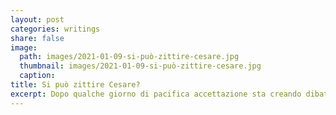```yaml
---
layout: post
categories: writings
share: false
image:
  path: images/2021-01-09-si-può-zittire-cesare.jpg
  thumbnail: images/2021-01-09-si-può-zittire-cesare.jpg
  caption:
title: Si può zittire Cesare?
excerpt: Dopo qualche giorno di pacifica accettazione sta creando dibattito la scelta di Twitter (e altri social minori) di sospendere l’account di Donald Trump per violazione del regolamento della piattaforma. Tralasciando il fatto che (quasi) nessuno conosce il regolamento di Twitter – ma tutti lo accettiamo – ha suscitato in molti curiosità (e vari sentimenti) che […]
---
```

